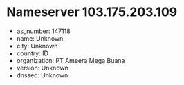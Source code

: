 # Nameserver 103.175.203.109

* as_number: 147118
* name: Unknown
* city: Unknown
* country: ID
* organization: PT Ameera Mega Buana
* version: Unknown
* dnssec: Unknown
